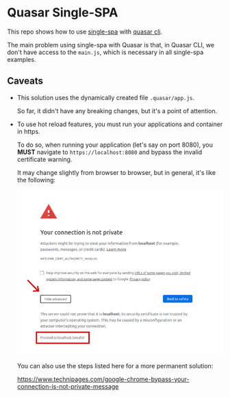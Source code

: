 # Quasar Single-SPA
This repo shows how to use [single-spa](https://single-spa.js.org/) with [quasar cli](https://quasar.dev/quasar-cli/installation).

The main problem using single-spa with Quasar is that, in Quasar CLI, 
we don't have access to the `main.js`, which is necessary in all single-spa examples.

## Caveats

- This solution uses the dynamically created file `.quasar/app.js`. 

  So far, it didn't have any breaking changes, but it's a point of attention.

- To use hot reload features, you must run your applications and container in https.

  To do so, when running your application (let's say on port 8080), you **MUST** navigate to 
`https://localhost:8080` and bypass the invalid certificate warning.
  
  It may change slightly from browser to browser, but in general, it's like the following:

  ![alt text](./.github/images/invalid-certificate-warning.png)

  You can also use the steps listed here for a more permanent solution:

  https://www.technipages.com/google-chrome-bypass-your-connection-is-not-private-message



